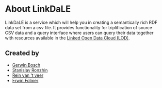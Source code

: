 # About LinkDaLE

LinkDaLE is a service which will help you in creating a semantically rich RDF data set from a csv file.
It provides functionality for triplification of source CSV data and a query interface where users can query
their data together with resources available in the [Linked Open Data Cloud (LOD)](http://lod-cloud.net/).

## Created by

- [Gerwin Bosch](https://github.com/GerwinBosch)
- [Stanislav Ronzhin](https://www.linkedin.com/in/stanislavronzhin/)
- [Rein van 't veer](https://github.com/reinvantveer)
- [Erwin Folmer](https://www.linkedin.com/in/erwinfolmer/)
